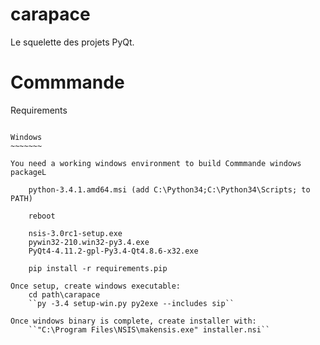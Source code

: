 # carapace
Le squelette des projets PyQt.

Commmande
===

Requirements
~~~~~~~~~~~~

Windows
~~~~~~~

You need a working windows environment to build Commmande windows packageL

    python-3.4.1.amd64.msi (add C:\Python34;C:\Python34\Scripts; to PATH)

    reboot

    nsis-3.0rc1-setup.exe
    pywin32-210.win32-py3.4.exe
    PyQt4-4.11.2-gpl-Py3.4-Qt4.8.6-x32.exe

    pip install -r requirements.pip 

Once setup, create windows executable:
    cd path\carapace
    ``py -3.4 setup-win.py py2exe --includes sip``

Once windows binary is complete, create installer with:
    ``"C:\Program Files\NSIS\makensis.exe" installer.nsi``
    
